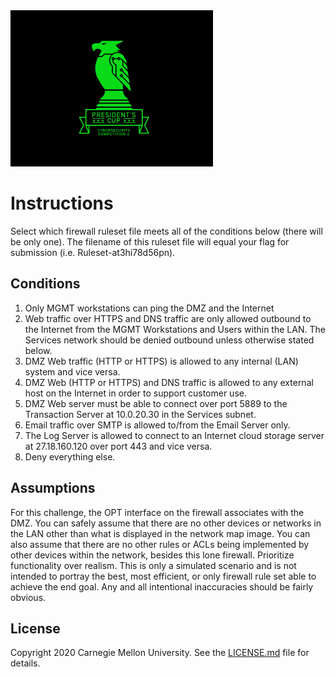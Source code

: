 <img src="../../../logo.png" height="250px">

# Instructions

Select which firewall ruleset file meets all of the conditions below (there will be only one). The filename of this
ruleset file will equal your flag for submission (i.e. Ruleset-at3hi78d56pn).

## Conditions

1. Only MGMT workstations can ping the DMZ and the Internet
2. Web traffic over HTTPS and DNS traffic are only allowed outbound to the Internet from the MGMT Workstations and Users
within the LAN. The Services network should be denied outbound unless otherwise stated below.
3. DMZ Web traffic (HTTP or HTTPS) is allowed to any internal (LAN) system and vice versa.
4. DMZ Web (HTTP or HTTPS) and DNS traffic is allowed to any external host on the Internet in order to support customer
use.
5. DMZ Web server must be able to connect over port 5889 to the Transaction Server at 10.0.20.30 in the Services subnet.
6. Email traffic over SMTP is allowed to/from the Email Server only.
7. The Log Server is allowed to connect to an Internet cloud storage server at 27.18.160.120 over port 443 and vice
versa.
8. Deny everything else.

## Assumptions

For this challenge, the OPT interface on the firewall associates with the DMZ. You can safely assume that there are no
other devices or networks in the LAN other than what is displayed in the network map image. You can also assume that
there are no other rules or ACLs being implemented by other devices within the network, besides this lone firewall.
Prioritize functionality over realism. This is only a simulated scenario and is not intended to portray the best, most
efficient, or only firewall rule set able to achieve the end goal. Any and all intentional inaccuracies should be fairly
obvious.

## License
Copyright 2020 Carnegie Mellon University. See the [LICENSE.md](../../../LICENSE.md) file for details.
